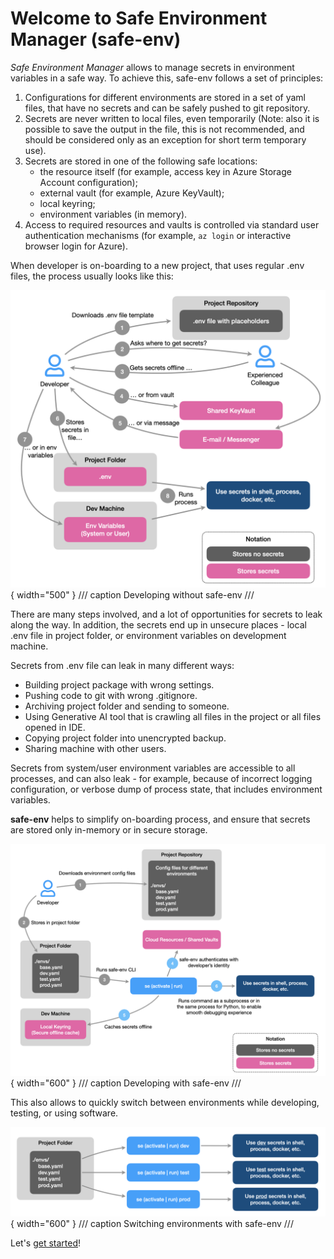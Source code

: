 # Welcome to Safe Environment Manager (safe-env)
*Safe Environment Manager* allows to manage secrets in environment variables in a safe way.
To achieve this, safe-env follows a set of principles:

1. Configurations for different environments are stored in a set of yaml files, that have no secrets and can be safely pushed to git repository.
0. Secrets are never written to local files, even temporarily (Note: also it is possible to save the output in the file, this is not recommended, and should be considered only as an exception for short term temporary use).
0. Secrets are stored in one of the following safe locations:
    - the resource itself (for example, access key in Azure Storage Account configuration);
    - external vault (for example, Azure KeyVault);
    - local keyring;
    - environment variables (in memory).
0. Access to required resources and vaults is controlled via standard user authentication mechanisms (for example, `az login` or interactive browser login for Azure).

When developer is on-boarding to a new project, that uses regular .env files, the process usually looks like this:

![Developing without safe-env](images/developing-without-safe-env.png){ width="500" }
/// caption
Developing without safe-env
///

There are many steps involved, and a lot of opportunities for secrets to leak along the way. In addition, the secrets end up in unsecure places - local .env file in project folder, or environment variables on development machine.

Secrets from .env file can leak in many different ways:

- Building project package with wrong settings.
- Pushing code to git with wrong .gitignore.
- Archiving project folder and sending to someone.
- Using Generative AI tool that is crawling all files in the project or all files opened in IDE.
- Copying project folder into unencrypted backup.
- Sharing machine with other users.

Secrets from system/user environment variables are accessible to all processes, and can also leak - for example, because of incorrect logging configuration, or verbose dump of process state, that includes environment variables.

**safe-env** helps to simplify on-boarding process, and ensure that secrets are stored only in-memory or in secure storage.

![Developing with safe-env](images/developing-with-safe-env.png){ width="600" }
/// caption
Developing with safe-env
///

This also allows to quickly switch between environments while developing, testing, or using software.

![Developing with safe-env](images/switching-environments-with-safe-env.png){ width="600" }
/// caption
Switching environments with safe-env
///


Let's [get started](getting-started.md)!